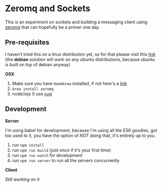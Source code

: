 # Zeromq and Sockets

This is an experiment on sockets and building a messaging client using [zeromq](http://zeromq.org/) that can hopefully be a primer one day.

## Pre-requisites

I haven't tried this on a linux distribution yet, so for that please visit this [link](http://zeromq.org/distro:debian) (the **debian** solution will work on any ubuntu distributions, because ubuntu is built on top of debian anyway)

**OSX**

1. Make sure you have `Homebrew` installed, if not here's a [link](http://brew.sh/)
2. `brew install zeromq`
3. node/iojs (I use [`nvm`](https://github.com/creationix/nvm))


## Development

**Server**

I'm using babel for development, because I'm using all the ES6 goodies, got too used to it, you have the option of *NOT* doing that, it's entirely up to you.

1. run `npm install`
2. run `npm run build` (just once if it's your first time)
3. run `npm run watch` for development
4. run `npm run server` to run all the servers concurrently


**Client**

*Still working on it*
